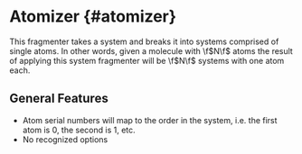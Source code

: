 Atomizer                                                             {#atomizer}
========

This fragmenter takes a system and breaks it into systems comprised of single
atoms.  In other words, given a molecule with \f$N\f$ atoms the result of
applying this system fragmenter will be \f$N\f$ systems with one atom each.

## General Features

- Atom serial numbers will map to the order in the system, i.e. the first atom
  is 0, the second is 1, etc.
- No recognized options

